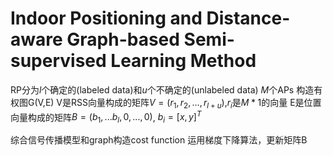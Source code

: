 # Indoor Positioning and Distance-aware Graph-based Semi-supervised Learning Method

RP分为$l$个确定的(labeled data)和$u$个不确定的(unlabeled data)
$M$个APs
构造有权图G(V,E)
V是RSS向量构成的矩阵$V=(r_1,r_2,...,r_{l+u})$,$r_i$是$M*1$的向量
E是位置向量构成的矩阵$B = (b_1,...b_l,0,...,0)$, $b_i=[x,y]^T$

综合信号传播模型和graph构造cost function
运用梯度下降算法，更新矩阵B